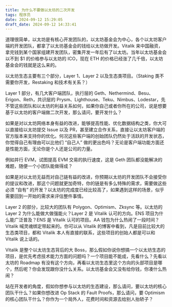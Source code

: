 ```yaml
---
title: 为什么不要做以太坊的二次开发
tags: 程序员
date: 2024-09-12 15:29:05
draft_date: 2024-09-12 14:33:41
---
```



道理很简单，以太坊是有核心开发团队的，以太坊基金会为中心，各个以太坊客户端的开发团队，都拿了以太坊基金会的钱给以太坊做开发。Vitalik 来中国融资，拿完钱到某个国家组建开发团队，密集开发一年后有了以太坊。当年以太坊基金会以不到 $1 的价格参与以太坊的 ICO，现在 ETH 的价格已经涨了几千倍，以太坊基金会的钱就是这么来的。

以太坊生态主要有三个部分，Layer 1、Layer 2 以及生态类项目。（Staking 类不需要你开发，Restaking 和技术有关系？）

Layer 1 部分，有几大客户端团队，执行层的 Geth、Nethermind、Besu、Erigon、Reth，共识层的 Prysm、Lighthouse、Teku、Nimbus、Lodestar，先不管这些团队和以太坊的利益关系如何，如果你自己或者你所在的公司，说是想要基于以太坊的客户端做二次开发，那么请问，要开发什么？

如果是对以太坊网络本身有益的改进，能够提高性能、优化数据结构之类，你大可以直接给以太坊提交 Issue 以及 PR，甚至建立合作关系，直接让以太坊客户端的官方版本来支持你的优化。何况这些客户端的创始团队仍然处于活跃的开发状态，你觉得自己有理由可以比他们 “自己人” 做的更出色吗？无论是客户端功能方面还是性能方面，无论你是个人还是公司的力量。

例如并行 EVM，试图提高 EVM 交易的执行速度，这是 Geth 团队都没能解决的难题，随便一个小团队能做得成？

如果是对以太坊无益而对自己链有益的改进，你预期以太坊的开发团队不会接受你的提议和改进，那这个问题就更加奇特，你的链是有多么特殊的需求，需要做这些必须 “自有” 的开发？以太坊的完成度已经比较高了，如果遇到这样的场景，似乎需要回到一开始的需求来评估整件事情。

Layer 2 的部分，比较大的团队有 Polygon、Optimism、Zksync 等。以太坊的 Layer 2 为什么能做大做强能火？Layer 2 是 Vitalik 认可的方向。ENS 项目为什么能广泛普及？ENS 是 Vitalik 认可的项目。AA 钱包为什么热闹了一段时间？Vitalik 喊灵魂绑定带起来的。你可以从 Vitalik 的博客中看到，凡是目前比较大的生态类项目，都和 Vitalik 本人有直接的联系，这些项目的创始人都是可以和 Vitalik 说上话的。

Vitalik 是整个以太坊生态背后的大 Boss，那么假如你说你想搞一个以太坊生态的项目，是优先考虑技术能力方面的问题吗？一个项目能不能成，先看什么？先看以太坊的 Roadmap 有没有这个方向，再看以太坊生态里这个方向的头部项目是哪个，然后呢？你会发现跟你没什么关系。以太坊基金会又没有给你钱，你凑什么热闹？

站在开发者的角度，假如你想参与以太坊的生态建设，那么请问，要以太坊的核心团队干什么？如果你想改进 Op Stack 的 Fault Proofs，那么请问，要 Optimism 的核心团队干什么？你作为一个局外人，花费时间和资源去给别人抬轿子？



